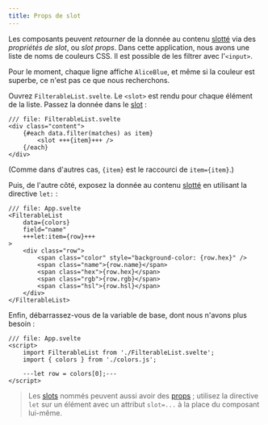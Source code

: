 ```yaml
---
title: Props de slot
---
```


Les composants peuvent _retourner_ de la donnée au contenu <span class="vo">[slotté](SVELTE_SITE_URL/docs/sveltejs#slot)</span> via des _propriétés de slot_, ou _slot props_. Dans cette application, nous avons une liste de noms de couleurs CSS. Il est possible de les filtrer avec l'`<input>`.

Pour le moment, chaque ligne affiche `AliceBlue`, et même si la couleur est superbe, ce n'est pas ce que nous recherchons.

Ouvrez `FilterableList.svelte`. Le `<slot>` est rendu pour chaque élément de la liste. Passez la donnée dans le <span class="vo">[slot](SVELTE_SITE_URL/docs/sveltejs#slot)</span> :

```svelte
/// file: FilterableList.svelte
<div class="content">
	{#each data.filter(matches) as item}
		<slot +++{item}+++ />
	{/each}
</div>
```

(Comme dans d'autres cas, `{item}` est le raccourci de `item={item}`.)

Puis, de l'autre côté, exposez la donnée au contenu <span class="vo">[slotté](SVELTE_SITE_URL/docs/sveltejs#slot)</span> en utilisant la directive `let:` :

```svelte
/// file: App.svelte
<FilterableList
	data={colors}
	field="name"
	+++let:item={row}+++
>
	<div class="row">
		<span class="color" style="background-color: {row.hex}" />
		<span class="name">{row.name}</span>
		<span class="hex">{row.hex}</span>
		<span class="rgb">{row.rgb}</span>
		<span class="hsl">{row.hsl}</span>
	</div>
</FilterableList>
```

Enfin, débarrassez-vous de la variable de base, dont nous n'avons plus besoin :

```svelte
/// file: App.svelte
<script>
	import FilterableList from './FilterableList.svelte';
	import { colors } from './colors.js';

	---let row = colors[0];---
</script>
```

> Les <span class="vo">[slots](SVELTE_SITE_URL/docs/sveltejs#slot)</span> nommés peuvent aussi avoir des <span class="vo">[props](SVELTE_SITE_URL/docs/sveltejs#props)</span> ; utilisez la directive `let` sur un élément avec un attribut `slot=...` à la place du composant lui-même.
